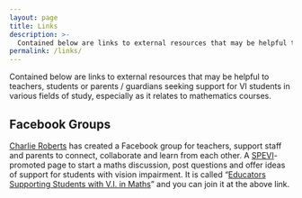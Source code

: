 ```yaml
---
layout: page
title: Links
description: >-
  Contained below are links to external resources that may be helpful to teachers, students or parents/guardians seeking support for vision impaired students in various fields of study, especially as it relates to mathematics courses.
permalink: /links/
---
```

Contained below are links to external resources that may be helpful to teachers, students or parents / guardians seeking support for VI students in various fields of study, especially as it relates to mathematics courses.

## Facebook Groups

[Charlie Roberts](https://www.facebook.com/profile.php?id=100004419046261) has created a Facebook group for teachers, support staff and parents to connect, collaborate and learn from each other. A [SPEVI](https://www.spevi.net/)-promoted page to start a maths discussion, post questions and offer ideas of support for students with vision impairment. It is called &ldquo;[Educators Supporting Students with V.I. in Maths](https://www.facebook.com/groups/249692019429833/)&rdquo; and you can join it at the above link.
